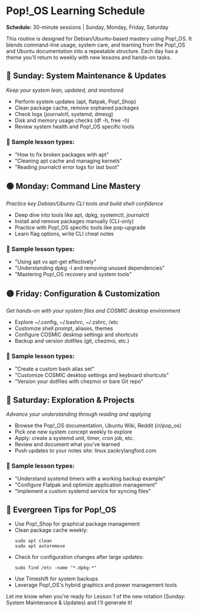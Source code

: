 # Pop!_OS Learning Schedule

**Schedule:** 30-minute sessions | Sunday, Monday, Friday, Saturday

This routine is designed for Debian/Ubuntu-based mastery using Pop!_OS. It blends command-line usage, system care, and learning from the Pop!_OS and Ubuntu documentation into a repeatable structure. Each day has a theme you'll return to weekly with new lessons and hands-on tasks.

## 🔵 Sunday: System Maintenance & Updates
*Keep your system lean, updated, and monitored*

- Perform system updates (apt, flatpak, Pop!_Shop)
- Clean package cache, remove orphaned packages
- Check logs (journalctl, systemd, dmesg)
- Disk and memory usage checks (df -h, free -h)
- Review system health and Pop!_OS specific tools

### 🧪 Sample lesson types:
- "How to fix broken packages with apt"
- "Cleaning apt cache and managing kernels"
- "Reading journalctl error logs for last boot"

## 🟢 Monday: Command Line Mastery
*Practice key Debian/Ubuntu CLI tools and build shell confidence*

- Deep dive into tools like apt, dpkg, systemctl, journalctl
- Install and remove packages manually (CLI-only)
- Practice with Pop!_OS specific tools like pop-upgrade
- Learn flag options, write CLI cheat notes

### 🧪 Sample lesson types:
- "Using apt vs apt-get effectively"
- "Understanding dpkg -l and removing unused dependencies"
- "Mastering Pop!_OS recovery and system tools"

## 🟡 Friday: Configuration & Customization
*Get hands-on with your system files and COSMIC desktop environment*

- Explore ~/.config, ~/.bashrc, ~/.zshrc, /etc
- Customize shell prompt, aliases, themes
- Configure COSMIC desktop settings and shortcuts
- Backup and version dotfiles (git, chezmoi, etc.)

### 🧪 Sample lesson types:
- "Create a custom bash alias set"
- "Customize COSMIC desktop settings and keyboard shortcuts"
- "Version your dotfiles with chezmoi or bare Git repo"

## 🔴 Saturday: Exploration & Projects
*Advance your understanding through reading and applying*

- Browse the Pop!_OS documentation, Ubuntu Wiki, Reddit (/r/pop_os)
- Pick one new system concept weekly to explore
- Apply: create a systemd unit, timer, cron job, etc.
- Review and document what you've learned
- Push updates to your notes site: linux.zackrylangford.com

### 🧪 Sample lesson types:
- "Understand systemd timers with a working backup example"
- "Configure Flatpak and optimize application management"
- "Implement a custom systemd service for syncing files"

## 📌 Evergreen Tips for Pop!_OS

- Use Pop!_Shop for graphical package management
- Clean package cache weekly:
  ```
  sudo apt clean
  sudo apt autoremove
  ```
- Check for configuration changes after large updates:
  ```
  sudo find /etc -name "*.dpkg-*"
  ```
- Use Timeshift for system backups
- Leverage Pop!_OS's hybrid graphics and power management tools

Let me know when you're ready for Lesson 1 of the new rotation (Sunday: System Maintenance & Updates) and I'll generate it!